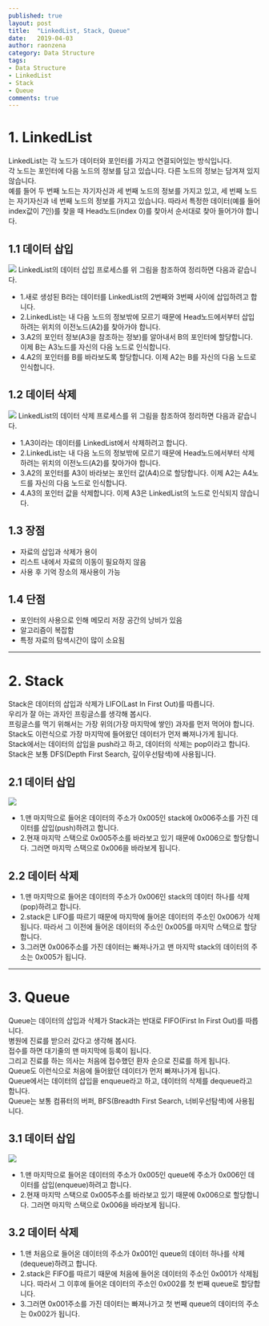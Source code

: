 ```yaml
---
published: true
layout: post
title:  "LinkedList, Stack, Queue"
date:   2019-04-03
author: raonzena 
category: Data Structure
tags:
- Data Structure
- LinkedList
- Stack
- Queue
comments: true
---
```


# 1. LinkedList #
LinkedList는 각 노드가 데이터와 포인터를 가지고 연결되어있는 방식입니다.  
각 노드는 포인터에 다음 노드의 정보를 담고 있습니다. 다른 노드의 정보는 담겨져 있지 않습니다.  
예를 들어 두 번째 노드는 자기자신과 세 번째 노드의 정보를 가지고 있고, 세 번째 노드는 자기자신과 네 번째 노드의 정보를 가지고 있습니다.
따라서 특정한 데이터(예를 들어 index값이 7인)를 찾을 때 Head노드(index 0)를 찾아서 순서대로 찾아 들어가야 합니다. 

## 1.1 데이터 삽입 ##
![](https://raonzena.github.io/images/linkedlist_1.jpg)
LinkedList의 데이터 삽입 프로세스를 위 그림을 참조하여 정리하면 다음과 같습니다.  
- 1.새로 생성된 B라는 데이터를 LinkedList의 2번째와 3번째 사이에 삽입하려고 합니다.  
- 2.LinkedList는 내 다음 노드의 정보밖에 모르기 때문에 Head노드에서부터 삽입하려는 위치의 이전노드(A2)를 찾아가야 합니다.  
- 3.A2의 포인터 정보(A3을 참조하는 정보)를 알아내서 B의 포인터에 할당합니다. 이제 B는 A3노드를 자신의 다음 노드로 인식합니다.  
- 4.A2의 포인터를 B를 바라보도록 할당합니다. 이제 A2는 B를 자신의 다음 노드로 인식합니다.  

## 1.2 데이터 삭제 ##
![](https://raonzena.github.io/images/linkedlist_2.jpg)
LinkedList의 데이터 삭제 프로세스를 위 그림을 참조하여 정리하면 다음과 같습니다.  
- 1.A3이라는 데이터를 LinkedList에서 삭제하려고 합니다.  
- 2.LinkedList는 내 다음 노드의 정보밖에 모르기 때문에 Head노드에서부터 삭제하려는 위치의 이전노드(A2)를 찾아가야 합니다.  
- 3.A2의 포인터를 A3이 바라보는 포인터 값(A4)으로 할당합니다. 이제 A2는 A4노드를 자신의 다음 노드로 인식합니다.  
- 4.A3의 포인터 값을 삭제합니다. 이제 A3은 LinkedList의 노드로 인식되지 않습니다.  

## 1.3 장점 ##
- 자료의 삽입과 삭제가 용이
- 리스트 내에서 자료의 이동이 필요하지 않음
- 사용 후 기억 장소의 재사용이 가능

## 1.4 단점 ##
- 포인터의 사용으로 인해 메모리 저장 공간의 낭비가 있음
- 알고리즘이 복잡함
- 특정 자료의 탐색시간이 많이 소요됨

---
# 2. Stack #
Stack은 데이터의 삽입과 삭제가 LIFO(Last In First Out)를 따릅니다.  
우리가 잘 아는 과자인 프링글스를 생각해 봅시다.  
프링글스를 먹기 위해서는 가장 위의(가장 마지막에 쌓인) 과자를 먼저 먹어야 합니다.  
Stack도 이런식으로 가장 마지막에 들어왔던 데이터가 먼저 빠져나가게 됩니다.  
Stack에서는 데이터의 삽입을 push라고 하고, 데이터의 삭제는 pop이라고 합니다.  
Stack은 보통 DFS(Depth First Search, 깊이우선탐색)에 사용됩니다.

## 2.1 데이터 삽입 ##
![](https://raonzena.github.io/images/stack.jpg)
- 1.맨 마지막으로 들어온 데이터의 주소가 0x005인 stack에 0x006주소를 가진 데이터를 삽입(push)하려고 합니다.  
- 2.현재 마지막 스택으로 0x005주소를 바라보고 있기 때문에 0x006으로 할당합니다. 그러면 마지막 스택으로 0x006을 바라보게 됩니다.  

## 2.2 데이터 삭제 ##
- 1.맨 마지막으로 들어온 데이터의 주소가 0x006인 stack의 데이터 하나를 삭제(pop)하려고 합니다.  
- 2.stack은 LIFO를 따르기 때문에 마지막에 들어온 데이터의 주소인 0x006가 삭제됩니다. 따라서 그 이전에 들어온 데이터의 주소인 0x005를 마지막 스택으로 할당합니다.  
- 3.그러면 0x006주소를 가진 데이터는 빠져나가고 맨 마지막 stack의 데이터의 주소는 0x005가 됩니다.

---
# 3. Queue #
Queue는 데이터의 삽입과 삭제가 Stack과는 반대로 FIFO(First In First Out)를 따릅니다.  
병원에 진료를 받으러 갔다고 생각해 봅시다.  
접수를 하면 대기줄의 맨 마지막에 등록이 됩니다.  
그리고 진료를 하는 의사는 처음에 접수했던 환자 순으로 진료를 하게 됩니다.  
Queue도 이런식으로 처음에 들어왔던 데이터가 먼저 빠져나가게 됩니다.  
Queue에서는 데이터의 삽입을 enqueue라고 하고, 데이터의 삭제를 dequeue라고 합니다.  
Queue는 보통 컴퓨터의 버퍼, BFS(Breadth First Search, 너비우선탐색)에 사용됩니다.

## 3.1 데이터 삽입 ##
![](https://raonzena.github.io/images/queue.jpeg)
- 1.맨 마지막으로 들어온 데이터의 주소가 0x005인 queue에 주소가 0x006인 데이터를 삽입(enqueue)하려고 합니다.  
- 2.현재 마지막 스택으로 0x005주소를 바라보고 있기 때문에 0x006으로 할당합니다. 그러면 마지막 스택으로 0x006을 바라보게 됩니다.  

## 3.2 데이터 삭제 ##
- 1.맨 처음으로 들어온 데이터의 주소가 0x001인 queue의 데이터 하나를 삭제(dequeue)하려고 합니다.  
- 2.stack은 FIFO를 따르기 때문에 처음에 들어온 데이터의 주소인 0x001가 삭제됩니다. 따라서 그 이후에 들어온 데이터의 주소인 0x002를 첫 번째 queue로 할당합니다.  
- 3.그러면 0x001주소를 가진 데이터는 빠져나가고 첫 번째 queue의 데이터의 주소는 0x002가 됩니다.